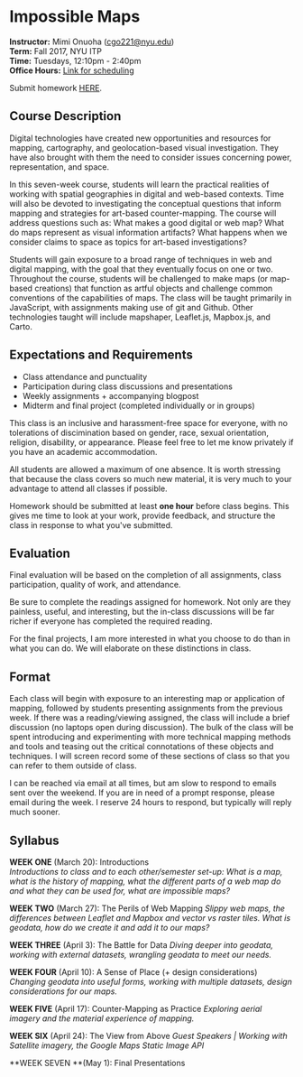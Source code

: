 # Impossible Maps

**Instructor:** Mimi Onuoha  (cgo221@nyu.edu)  
**Term:** Fall 2017, NYU ITP  
**Time:** Tuesdays, 12:10pm - 2:40pm   
**Office Hours:** [Link for scheduling](https://calendar.google.com/calendar/selfsched?sstoken=UUl0bkJBeEw5QmpTfGRlZmF1bHR8MTVmMGJiY2ZkYjkyNWQ0NGQ1Y2YzODliMDQ0MmRlODU)

Submit homework [HERE](https://docs.google.com/forms/d/e/1FAIpQLSfocVAYIRgXef4dXbr-fu3qYdosTLTtE6ZwEQDbkuiJljYWCw/viewform?usp=sf_link). 

## Course Description 

Digital technologies have created new opportunities and resources for mapping, cartography, and geolocation-based visual investigation. They have also brought with them the need to consider issues concerning power, representation, and space.

In this seven-week course, students will learn the practical realities of working with spatial geographies in digital and web-based contexts. Time will also be devoted to investigating the conceptual questions that inform mapping and strategies for art-based counter-mapping. The course will address questions such as: What makes a good digital or web map? What do maps represent as visual information artifacts? What happens when we consider claims to space as topics for art-based investigations?

Students will gain exposure to a broad range of techniques in web and digital mapping, with the goal that they eventually focus on one or two. Throughout the course, students will be challenged to make maps (or map-based creations) that function as artful objects and challenge common conventions of the capabilities of maps. The class will be taught primarily in JavaScript, with assignments making use of git and Github. Other technologies taught will include mapshaper, Leaflet.js, Mapbox.js, and Carto.

## Expectations and Requirements
- Class attendance and punctuality 
- Participation during class discussions and presentations
- Weekly assignments + accompanying blogpost  
- Midterm and final project (completed individually or in groups)

This class is an inclusive and harassment-free space for everyone, with no tolerations of discimination based on gender, race, sexual orientation, religion, disability, or appearance. Please feel free to let me know privately if you have an academic accommodation.  

All students are allowed a maximum of one absence. It is worth stressing that because the class covers so much new material, it is very much to your advantage to attend all classes if possible. 

Homework should be submitted at least **one hour** before class begins. This gives me time to look at your work, provide feedback, and structure the class in response to what you've submitted. 


## Evaluation
Final evaluation will be based on the completion of all assignments, class participation, quality of work, and attendance. 

Be sure to complete the readings assigned for homework. Not only are they painless, useful, and interesting, but the in-class discussions will be far richer if everyone has completed the required reading.   

For the final projects, I am more interested in what you choose to do than in what you can do. We will elaborate on these distinctions in class. 

## Format 
Each class will begin with exposure to an interesting map or application of mapping, followed by students presenting assignments from the previous week. If there was a reading/viewing assigned, the class will include a brief discussion (no laptops open during discussion). The bulk of the class will be spent introducing and experimenting with more technical mapping methods and tools and teasing out the critical connotations of these objects and techniques. I will screen record some of these sections of class so that you can refer to them outside of class.

I can be reached via email at all times, but am slow to respond to emails sent over the weekend. If you are in need of a prompt response, please email during the week. I reserve 24 hours to respond, but typically will reply much sooner. 

## Syllabus
**WEEK ONE** (March 20): Introductions      
*Introductions to class and to each other/semester set-up:  What is a map, what is the history of mapping, what the different parts of a web map do and what they can be used for, what are impossible maps?* 


**WEEK TWO**  (March 27):  The Perils of Web Mapping
*Slippy web maps, the differences between Leaflet and Mapbox and vector vs raster tiles.  What is geodata, how do we create it and add it to our maps?* 


**WEEK THREE** (April 3): The Battle for Data 
*Diving deeper into geodata, working with external datasets, wrangling geodata to meet our needs.*


**WEEK FOUR** (April 10): A Sense of Place (+ design considerations)
*Changing geodata into useful forms, working with multiple datasets, design considerations for our maps.* 


**WEEK FIVE** (April 17): Counter-Mapping as Practice 
*Exploring aerial imagery and the material experience of mapping.* 


**WEEK SIX** (April 24): The View from Above 
*Guest Speakers | Working with Satellite imagery, the Google Maps Static Image API* 


**WEEK SEVEN **(May 1): Final Presentations



